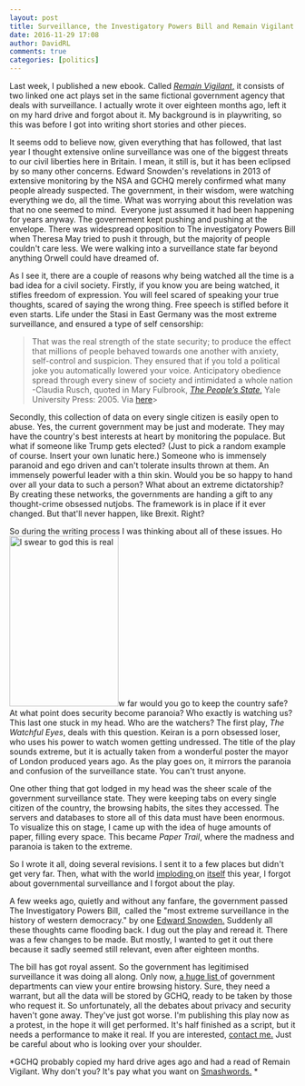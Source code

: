```yaml
---  
layout: post  
title: Surveillance, the Investigatory Powers Bill and Remain Vigilant  
date: 2016-11-29 17:08  
author: DavidRL  
comments: true  
categories: [politics]  
---  
```

Last week, I published a new ebook. Called <a href="http://davidralphlewis.co.uk/books/remain-vigilant/">*Remain Vigilant*,</a> it consists of two linked one act plays set in the same fictional government agency that deals with surveillance. I actually wrote it over eighteen months ago, left it on my hard drive and forgot about it. My background is in playwriting, so this was before I got into writing short stories and other pieces.  
<!--more-->  

It seems odd to believe now, given everything that has followed, that last year I thought extensive online surveillance was one of the biggest threats to our civil liberties here in Britain. I mean, it still is, but it has been eclipsed by so many other concerns. Edward Snowden's revelations in 2013 of extensive monitoring by the NSA and GCHQ merely confirmed what many people already suspected. The government, in their wisdom, were watching everything we do, all the time. What was worrying about this revelation was that no one seemed to mind.  Everyone just assumed it had been happening for years anyway. The governement kept pushing and pushing at the envelope. There was widespread opposition to The investigatory Powers Bill when Theresa May tried to push it through, but the majority of people couldn't care less. We were walking into a surveillance state far beyond anything Orwell could have dreamed of.  

As I see it, there are a couple of reasons why being watched all the time is a bad idea for a civil society. Firstly, if you know you are being watched, it stifles freedom of expression. You will feel scared of speaking your true thoughts, scared of saying the wrong thing. Free speech is stifled before it even starts. Life under the Stasi in East Germany was the most extreme surveillance, and ensured a type of self censorship:  

> That was the real strength of the state security; to produce the effect that millions of people behaved towards one another with anxiety, self-control and suspicion. They ensured that if you told a political joke you automatically lowered your voice. Anticipatory obedience spread through every sinew of society and intimidated a whole nation  
-Claudia Rusch, quoted in Mary Fulbrook, <a href="http://www.amazon.co.uk/Peoples-State-German-Society-Honecker/dp/0300144245/ref=sr_1_6?s=books&amp;ie=UTF8&amp;qid=1309974021&amp;sr=1-6">*The People’s State*,</a> Yale University Press: 2005. Via <a href="https://thevieweast.wordpress.com/2011/07/17/living-with-the-enemy-informing-the-stasi/">here</a>>  

Secondly, this collection of data on every single citizen is easily open to abuse. Yes, the current government may be just and moderate. They may have the country's best interests at heart by monitoring the populace. But what if someone like Trump gets elected? (Just to pick a random example of course. Insert your own lunatic here.) Someone who is immensely paranoid and ego driven and can't tolerate insults thrown at them. An immensely powerful leader with a thin skin. Would you be so happy to hand over all your data to such a person? What about an extreme dictatorship? By creating these networks, the governments are handing a gift to any thought-crime obsessed nutjobs. The framework is in place if it ever changed. But that'll never happen, like Brexit. Right?  

So during the writing process I was thinking about all of these issues. Ho<img class="alignright size-medium wp-image-841" src="http://davidralphlewis.co.uk/wp-content/uploads/2016/11/serveimage-192x300.jpg" alt="I swear to god this is real" width="192" height="300" />w far would you go to keep the country safe? At what point does security become paranoia? Who exactly is watching us? This last one stuck in my head. Who are the watchers? The first play, *The Watchful Eyes*, deals with this question. Keiran is a porn obsessed loser, who uses his power to watch women getting undressed. The title of the play sounds extreme, but it is actually taken from a wonderful poster the mayor of London produced years ago. As the play goes on, it mirrors the paranoia and confusion of the surveillance state. You can't trust anyone.  

One other thing that got lodged in my head was the sheer scale of the government surveillance state. They were keeping tabs on every single citizen of the country, the browsing habits, the sites they accessed. The servers and databases to store all of this data must have been enormous. To visualize this on stage, I came up with the idea of huge amounts of paper, filling every space. This became *Paper Trail*, where the madness and paranoia is taken to the extreme.  

So I wrote it all, doing several revisions. I sent it to a few places but didn't get very far. Then, what with the world <a href="http://davidralphlewis.co.uk/politics/brexit-and-the-story-we-have-been-told/">imploding </a>on <a href="http://davidralphlewis.co.uk/politics/what-does-it-matter/">itself</a> this year, I forgot about governmental surveillance and I forgot about the play.  

A few weeks ago, quietly and without any fanfare, the government passed The Investigatory Powers Bill,  called the "most extreme surveillance in the history of western democracy." by one <a href="https://www.theguardian.com/world/2016/nov/19/extreme-surveillance-becomes-uk-law-with-barely-a-whimper">Edward Snowden.</a> Suddenly all these thoughts came flooding back. I dug out the play and reread it. There was a few changes to be made. But mostly, I wanted to get it out there because it sadly seemed still relevant, even after eighteen months.  

The bill has got royal assent. So the government has legitimised surveillance it was doing all along. Only now, <a href="http://www.independent.co.uk/life-style/gadgets-and-tech/news/investigatory-powers-bill-act-snoopers-charter-browsing-history-what-does-it-mean-a7436251.html">a huge list </a>of government departments can view your entire browsing history. Sure, they need a warrant, but all the data will be stored by GCHQ, ready to be taken by those who request it. So unfortunately, all the debates about privacy and security haven't gone away. They've just got worse. I'm publishing this play now as a protest, in the hope it will get performed. It's half finished as a script, but it needs a performance to make it real. If you are interested, <a href="http://davidralphlewis.co.uk/contact/">contact me.</a> Just be careful about who is looking over your shoulder.  

*GCHQ probably copied my hard drive ages ago and had a read of Remain Vigilant. Why don't you? It's pay what you want on <a href="https://www.smashwords.com/books/view/684276">Smashwords.</a> *  
